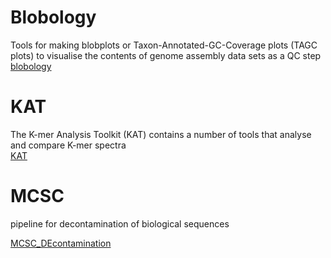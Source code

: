 # Blobology

Tools for making blobplots or Taxon-Annotated-GC-Coverage plots (TAGC plots) to visualise the contents of genome assembly data sets as a QC step  
[blobology](https://github.com/blaxterlab/blobology)


# KAT

The K-mer Analysis Toolkit (KAT) contains a number of tools that analyse and compare K-mer spectra  
[KAT](https://github.com/TGAC/KAT)

# MCSC

pipeline for decontamination of biological sequences  

[MCSC_DEcontamination](https://github.com/Lafond-LapalmeJ/MCSC_Decontamination)

